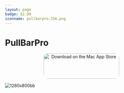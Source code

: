```yaml
---
layout: page
badge: $2.99
iconname: pullbarpro-256.png
---
```

# PullBarPro

<p align="center">
<a href="https://apps.apple.com/us/app/pullbarpro/id6462591649?mt=12&amp;itsct=apps_box_badge&amp;itscg=30200" style="display: inline-block; overflow: hidden; border-radius: 13px; width: 250px; height: 83px;"><img src="https://tools.applemediaservices.com/api/badges/download-on-the-mac-app-store/black/en-us?size=250x83&amp;releaseDate=1692835200" alt="Download on the Mac App Store" style="border-radius: 13px; width: 250px; height: 83px;"></a>
</p>

![1280x800bb](https://github.com/menubar-apps/menubar-apps.github.io/assets/9363150/65e7ff2b-cd0b-4c1f-8572-a534c7686c95)
